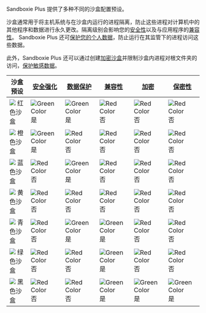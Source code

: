 Sandboxie Plus 提供了多种不同的沙盒配置预设。

沙盒通常用于将主机系统与在沙盒内运行的进程隔离，防止这些进程对计算机中的其他程序和数据进行永久更改。隔离级别会影响您的[安全性](../PlusContent/security-mode.md)以及与应用程序的[兼容性](../PlusContent/compartment-mode.md)。
Sandboxie Plus 还可[保护您的个人数据](../PlusContent/privacy-mode.md)，防止运行在其监管下的进程访问这些数据。

此外，Sandboxie Plus 还可以通过创建[加密沙盒](../PlusContent/BoxEncryption.md)并限制沙盒内进程对根文件夹的访问，[保护敏感数据](../PlusContent/black-box.md)。

| 沙盒预设 | [安全强化](../PlusContent/security-mode.md) | [数据保护](../PlusContent/privacy-mode.md) | [兼容性](../PlusContent/compartment-mode.md) | [加密](../PlusContent/BoxEncryption.md) | [保密性](../PlusContent/black-box.md) |
|-|-|-|-|-|-|
|![](../Media/sandbox-r-full.png) 红色沙盒 |![Green Color](https://placeholder.antonshell.me/img?width=15&color_bg=green&text=+) 是|![Green Color](https://placeholder.antonshell.me/img?width=15&color_bg=green&text=+) 是| ![Red Color](https://placeholder.antonshell.me/img?width=15&color_bg=FF0000&text=+) 否|![Red Color](https://placeholder.antonshell.me/img?width=15&color_bg=FF0000&text=+) 否|![Red Color](https://placeholder.antonshell.me/img?width=15&color_bg=FF0000&text=+) 否|
|![](../Media/sandbox-o-full.png) 橙色沙盒 |![Green Color](https://placeholder.antonshell.me/img?width=15&color_bg=green&text=+) 是|![Red Color](https://placeholder.antonshell.me/img?width=15&color_bg=FF0000&text=+) 否| ![Red Color](https://placeholder.antonshell.me/img?width=15&color_bg=FF0000&text=+) 否|![Red Color](https://placeholder.antonshell.me/img?width=15&color_bg=FF0000&text=+) 否|![Red Color](https://placeholder.antonshell.me/img?width=15&color_bg=FF0000&text=+) 否|
|![](../Media/sandbox-b-full.png) 蓝色沙盒 |![Red Color](https://placeholder.antonshell.me/img?width=15&color_bg=FF0000&text=+) 否|![Green Color](https://placeholder.antonshell.me/img?width=15&color_bg=green&text=+) 是| ![Red Color](https://placeholder.antonshell.me/img?width=15&color_bg=FF0000&text=+) 否|![Red Color](https://placeholder.antonshell.me/img?width=15&color_bg=FF0000&text=+) 否|![Red Color](https://placeholder.antonshell.me/img?width=15&color_bg=FF0000&text=+) 否|
|![](../Media/sandbox-y-full-e1684328804872.png) 黄色沙盒 |![Red Color](https://placeholder.antonshell.me/img?width=15&color_bg=FF0000&text=+) 否|![Red Color](https://placeholder.antonshell.me/img?width=15&color_bg=FF0000&text=+) 否| ![Red Color](https://placeholder.antonshell.me/img?width=15&color_bg=FF0000&text=+) 否|![Red Color](https://placeholder.antonshell.me/img?width=15&color_bg=FF0000&text=+) 否|![Red Color](https://placeholder.antonshell.me/img?width=15&color_bg=FF0000&text=+) 否|
|![](../Media/sandbox-c-full.png) 青色沙盒 |![Red Color](https://placeholder.antonshell.me/img?width=15&color_bg=FF0000&text=+) 否|![Green Color](https://placeholder.antonshell.me/img?width=15&color_bg=green&text=+) 是|![Green Color](https://placeholder.antonshell.me/img?width=15&color_bg=green&text=+) 是|![Red Color](https://placeholder.antonshell.me/img?width=15&color_bg=FF0000&text=+) 否|![Red Color](https://placeholder.antonshell.me/img?width=15&color_bg=FF0000&text=+) 否|
|![](../Media/sandbox-g-full.png) 绿色沙盒 |![Red Color](https://placeholder.antonshell.me/img?width=15&color_bg=FF0000&text=+) 否|![Red Color](https://placeholder.antonshell.me/img?width=15&color_bg=FF0000&text=+) 否|![Green Color](https://placeholder.antonshell.me/img?width=15&color_bg=green&text=+) 是|![Red Color](https://placeholder.antonshell.me/img?width=15&color_bg=FF0000&text=+) 否|![Red Color](https://placeholder.antonshell.me/img?width=15&color_bg=FF0000&text=+) 否|
|![](../Media/sandbox-k-full.png) 黑色沙盒 |![Red Color](https://placeholder.antonshell.me/img?width=15&color_bg=FF0000&text=+) 否|![Red Color](https://placeholder.antonshell.me/img?width=15&color_bg=FF0000&text=+) 否|![Green Color](https://placeholder.antonshell.me/img?width=15&color_bg=green&text=+) 是|![Green Color](https://placeholder.antonshell.me/img?width=15&color_bg=green&text=+) 是|![Green Color](https://placeholder.antonshell.me/img?width=15&color_bg=green&text=+) 是|